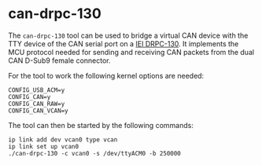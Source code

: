 # can-drpc-130

The `can-drpc-130` tool can be used to bridge a virtual CAN device with the TTY device of the CAN serial port on a [IEI DRPC-130](https://www.ieiworld.com/en/product/model.php?II=598). It implements the MCU protocol needed for sending and receiving CAN packets from the dual CAN D-Sub9 female connector.

For the tool to work the following kernel options are needed:

```
CONFIG_USB_ACM=y
CONFIG_CAN=y
CONFIG_CAN_RAW=y
CONFIG_CAN_VCAN=y
```

The tool can then be started by the following commands:

```
ip link add dev vcan0 type vcan
ip link set up vcan0
./can-drpc-130 -c vcan0 -s /dev/ttyACM0 -b 250000
```

